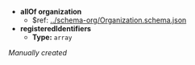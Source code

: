 - <b id="#/properties/organization">allOf organization</b>
	 - &#36;ref: [../schema-org/Organization.schema.json](#..schema-orgOrganization.schema.json)
 - <b id="#/properties/registeredIdentifiers">registeredIdentifiers</b> 
	 - **Type:** `array`

_Manually created_

